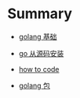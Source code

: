 # Summary

- [golang 基础](go-1-basic.md)
- [go 从源码安装](go-1-bootstrap.md)

- [how to code](go-1-howto-code.md)

- [golang 包](gox-packages.md)
